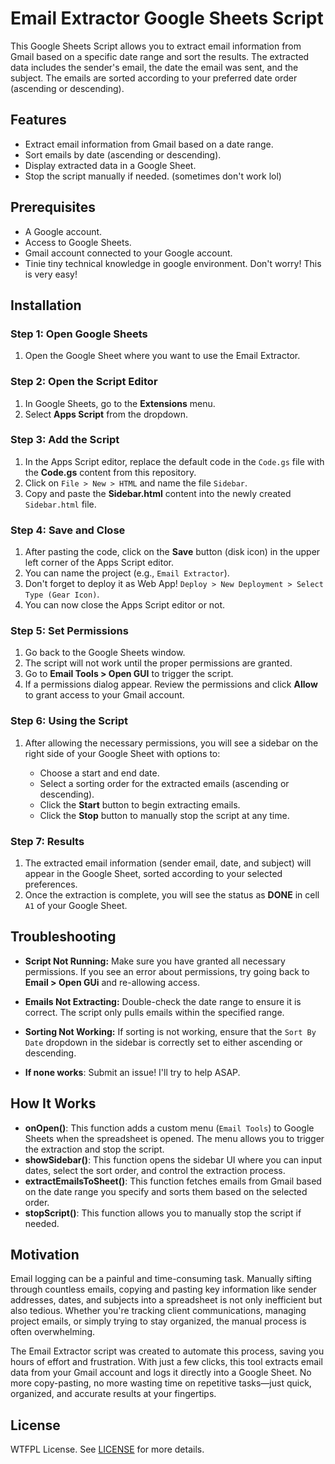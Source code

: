 # Email Extractor Google Sheets Script

This Google Sheets Script allows you to extract email information from Gmail based on a specific date range and sort the results. The extracted data includes the sender's email, the date the email was sent, and the subject. The emails are sorted according to your preferred date order (ascending or descending).

## Features

* Extract email information from Gmail based on a date range.
* Sort emails by date (ascending or descending).
* Display extracted data in a Google Sheet.
* Stop the script manually if needed. (sometimes don't work lol)

## Prerequisites

* A Google account.
* Access to Google Sheets.
* Gmail account connected to your Google account.
* Tinie tiny technical knowledge in google environment. Don't worry! This is very easy!

## Installation

### Step 1: Open Google Sheets

1. Open the Google Sheet where you want to use the Email Extractor.

### Step 2: Open the Script Editor

1. In Google Sheets, go to the **Extensions** menu.
2. Select **Apps Script** from the dropdown.

### Step 3: Add the Script

1. In the Apps Script editor, replace the default code in the `Code.gs` file with the **Code.gs** content from this repository.
2. Click on `File > New > HTML` and name the file `Sidebar`.
3. Copy and paste the **Sidebar.html** content into the newly created `Sidebar.html` file.

### Step 4: Save and Close

1. After pasting the code, click on the **Save** button (disk icon) in the upper left corner of the Apps Script editor.
2. You can name the project (e.g., `Email Extractor`).
3. Don't forget to deploy it as Web App! `Deploy > New Deployment > Select Type (Gear Icon)`.
4. You can now close the Apps Script editor or not.

### Step 5: Set Permissions

1. Go back to the Google Sheets window.
2. The script will not work until the proper permissions are granted.
3. Go to **Email Tools > Open GUI** to trigger the script.
4. If a permissions dialog appear. Review the permissions and click **Allow** to grant access to your Gmail account.

### Step 6: Using the Script

1. After allowing the necessary permissions, you will see a sidebar on the right side of your Google Sheet with options to:

   * Choose a start and end date.
   * Select a sorting order for the extracted emails (ascending or descending).
   * Click the **Start** button to begin extracting emails.
   * Click the **Stop** button to manually stop the script at any time.

### Step 7: Results

1. The extracted email information (sender email, date, and subject) will appear in the Google Sheet, sorted according to your selected preferences.
2. Once the extraction is complete, you will see the status as **DONE** in cell `A1` of your Google Sheet.

## Troubleshooting

* **Script Not Running:** Make sure you have granted all necessary permissions. If you see an error about permissions, try going back to **Email > Open GUi** and re-allowing access.
* **Emails Not Extracting:** Double-check the date range to ensure it is correct. The script only pulls emails within the specified range.
* **Sorting Not Working:** If sorting is not working, ensure that the `Sort By Date` dropdown in the sidebar is correctly set to either ascending or descending.

* **If none works**: Submit an issue! I'll try to help ASAP.

## How It Works

* **onOpen()**: This function adds a custom menu (`Email Tools`) to Google Sheets when the spreadsheet is opened. The menu allows you to trigger the extraction and stop the script.
* **showSidebar()**: This function opens the sidebar UI where you can input dates, select the sort order, and control the extraction process.
* **extractEmailsToSheet()**: This function fetches emails from Gmail based on the date range you specify and sorts them based on the selected order.
* **stopScript()**: This function allows you to manually stop the script if needed.

## Motivation

Email logging can be a painful and time-consuming task. Manually sifting through countless emails, copying and pasting key information like sender addresses, dates, and subjects into a spreadsheet is not only inefficient but also tedious. Whether you're tracking client communications, managing project emails, or simply trying to stay organized, the manual process is often overwhelming.

The Email Extractor script was created to automate this process, saving you hours of effort and frustration. With just a few clicks, this tool extracts email data from your Gmail account and logs it directly into a Google Sheet. No more copy-pasting, no more wasting time on repetitive tasks—just quick, organized, and accurate results at your fingertips.

## License

WTFPL License. See [LICENSE](LICENSE) for more details.